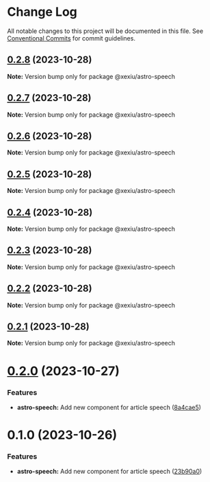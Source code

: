 # Change Log

All notable changes to this project will be documented in this file.
See [Conventional Commits](https://conventionalcommits.org) for commit guidelines.

## [0.2.8](https://github.com/xexiu/astro-components/compare/@xexiu/astro-speech@0.2.7...@xexiu/astro-speech@0.2.8) (2023-10-28)

**Note:** Version bump only for package @xexiu/astro-speech





## [0.2.7](https://github.com/xexiu/astro-components/compare/@xexiu/astro-speech@0.2.6...@xexiu/astro-speech@0.2.7) (2023-10-28)

**Note:** Version bump only for package @xexiu/astro-speech





## [0.2.6](https://github.com/xexiu/astro-components/compare/@xexiu/astro-speech@0.2.5...@xexiu/astro-speech@0.2.6) (2023-10-28)

**Note:** Version bump only for package @xexiu/astro-speech





## [0.2.5](https://github.com/xexiu/astro-components/compare/@xexiu/astro-speech@0.2.4...@xexiu/astro-speech@0.2.5) (2023-10-28)

**Note:** Version bump only for package @xexiu/astro-speech





## [0.2.4](https://github.com/xexiu/astro-components/compare/@xexiu/astro-speech@0.2.3...@xexiu/astro-speech@0.2.4) (2023-10-28)

**Note:** Version bump only for package @xexiu/astro-speech





## [0.2.3](https://github.com/xexiu/astro-components/compare/@xexiu/astro-speech@0.2.2...@xexiu/astro-speech@0.2.3) (2023-10-28)

**Note:** Version bump only for package @xexiu/astro-speech





## [0.2.2](https://github.com/xexiu/astro-components/compare/@xexiu/astro-speech@0.2.1...@xexiu/astro-speech@0.2.2) (2023-10-28)

**Note:** Version bump only for package @xexiu/astro-speech





## [0.2.1](https://github.com/xexiu/astro-components/compare/@xexiu/astro-speech@0.2.0...@xexiu/astro-speech@0.2.1) (2023-10-28)

**Note:** Version bump only for package @xexiu/astro-speech





# [0.2.0](https://github.com/xexiu/astro-components/compare/@xexiu/astro-speech@0.1.0...@xexiu/astro-speech@0.2.0) (2023-10-27)


### Features

* **astro-speech:** Add new component for article speech ([8a4cae5](https://github.com/xexiu/astro-components/commit/8a4cae588530d3ac88f5298f7a2265572d3ef92d))





# 0.1.0 (2023-10-26)


### Features

* **astro-speech:** Add new component for article speech ([23b90a0](https://github.com/xexiu/astro-components/commit/23b90a0dc9cb946a3511c5a6dc70a16a65b4de3d))
